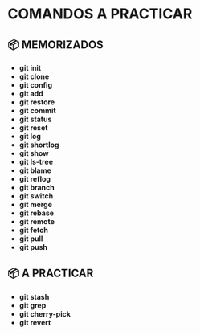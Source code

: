 # COMANDOS A PRACTICAR

## 📦 MEMORIZADOS
- **git init**
- **git clone**
- **git config**
- **git add**
- **git restore**
- **git commit**
- **git status**
- **git reset**
- **git log**
- **git shortlog**
- **git show**
- **git ls-tree**
- **git blame**
- **git reflog**
- **git branch**
- **git switch**
- **git merge**
- **git rebase**
- **git remote**
- **git fetch**
- **git pull**
- **git push**

## 📦 A PRACTICAR
- **git stash**
- **git grep**
- **git cherry-pick**
- **git revert**